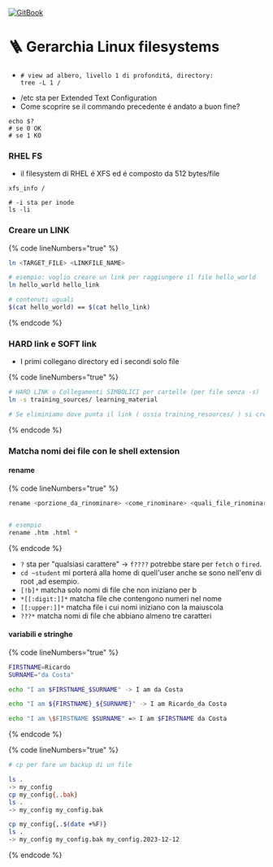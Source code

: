 [![GitBook](https://img.shields.io/static/v1?message=Documented%20on%20GitBook&logo=gitbook&logoColor=ffffff&label=%20&labelColor=5c5c5c&color=3F89A1)](https://www.gitbook.com/preview?utm_source=gitbook_readme_badge&utm_medium=organic&utm_campaign=preview_documentation&utm_content=link)

# 🪜 Gerarchia Linux filesystems

* ```Shell
  # view ad albero, livello 1 di profonditá, directory:
  tree -L 1 /
  ```
* /etc sta per Extended Text Configuration
* Come scoprire se il commando precedente é andato a buon fine?

```Shell
echo $?
# se 0 OK
# se 1 KO
```

### RHEL FS

* il filesystem di RHEL é XFS ed é composto da 512 bytes/file

```Shell
xfs_info /

# -i sta per inode
ls -li
```

### Creare un LINK

{% code lineNumbers="true" %}
```bash
ln <TARGET_FILE> <LINKFILE_NAME>

# esempio: voglio creare un link per raggiungere il file hello_world
ln hello_world hello_link

# contenuti uguali
$(cat hello_world) == $(cat hello_link)
```
{% endcode %}

### HARD link e SOFT link

* I primi collegano directory ed i secondi solo file

{% code lineNumbers="true" %}
```bash
# HARD LINK o Collegamenti SIMBOLICI per cartelle (per file senza -s)
ln -s training_sources/ learning_material

# Se eliminiamo dove punta il link ( ossia training_resources/ ) si creerá un link interrotto e sará rosso
```
{% endcode %}

### Matcha nomi dei file con le shell extension

#### rename

{% code lineNumbers="true" %}
```bash
rename <porzione_da_rinominare> <come_rinominare> <quali_file_rinominare>


# esempio
rename .htm .html *
```
{% endcode %}

* `?` sta per "qualsiasi carattere" -> `f????` potrebbe stare per `fetch` o `fired`.
* `cd ~student`  mi porterá alla home di quell'user anche se sono nell'env di root ,ad esempio.
* `[!b]*` matcha solo nomi di file che non iniziano per b
* `*[[:digit:]]*` matcha file che contengono numeri nel nome
* `[[:upper:]]*` matcha file i cui nomi iniziano con la maiuscola
* `???*` matcha nomi di file che abbiano almeno tre caratteri

#### variabili e stringhe

{% code lineNumbers="true" %}
```bash
FIRSTNAME=Ricardo
SURNAME="da Costa"

echo "I am $FIRSTNAME_$SURNAME" -> I am da Costa

echo "I am ${FIRSTNAME}_${SURNAME}" -> I am Ricardo_da Costa

echo "I am \$FIRSTNAME $SURNAME" => I am $FIRSTNAME da Costa
```
{% endcode %}

{% code lineNumbers="true" %}
```bash
# cp per fare un backup di un file

ls .
-> my_config
cp my_config{,.bak}
ls .
-> my_config my_config.bak

cp my_config{,.$(date +%F)}
ls .
-> my_config my_config.bak my_config.2023-12-12
```
{% endcode %}
